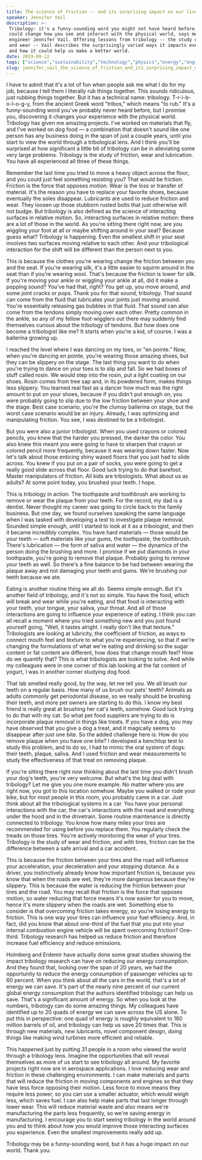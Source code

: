 ```yaml
---
title: The science of friction -- and its surprising impact on our lives
speaker: Jennifer Vail
description: >-
 Tribology: it's a funny-sounding word you might not have heard before, but it
 could change how you see and interact with the physical world, says mechanical
 engineer Jennifer Vail. Offering lessons from tribology -- the study of friction
 and wear -- Vail describes the surprisingly varied ways it impacts everyday life
 and how it could help us make a better world.
date: 2019-09-12
tags: ["science","sustainability","technology","physics","energy","engineering"]
slug: jennifer_vail_the_science_of_friction_and_its_surprising_impact_on_our_lives
---
```


I have to admit that it's a lot of fun when people ask me what I do for my job, because I
tell them I literally rub things together. This sounds ridiculous, just rubbing things
together. But it has a technical name: tribology. T-r-i-b-o-l-o-g-y, from the ancient Greek
word "tribos," which means "to rub." It's a funny-sounding word you've probably never
heard before, but I promise you, discovering it changes your experience with the physical
world. Tribology has given me amazing projects. I've worked on materials that fly, and
I've worked on dog food — a combination that doesn't sound like one person has any
business doing in the span of just a couple years, until you start to view the world
through a tribological lens. And I think you'll be surprised at how significant a little
bit of tribology can be in alleviating some very large problems. Tribology is the study of
friction, wear and lubrication. You have all experienced all three of these
things.

Remember the last time you tried to move a heavy object across the floor, and you could
just feel something resisting you? That would be friction. Friction is the force that
opposes motion. Wear is the loss or transfer of material. It's the reason you have to
replace your favorite shoes, because eventually the soles disappear. Lubricants are used
to reduce friction and wear. They loosen up those stubborn rusted bolts that just
otherwise will not budge. But tribology is also defined as the science of interacting
surfaces in relative motion. So, interacting surfaces in relative motion: there are a lot
of those in the world. As you're sitting there right now, are you wiggling your foot at
all or maybe shifting around in your seat? Because guess what? Tribology is happening.
Even the smallest shift in your seat involves two surfaces moving relative to each other.
And your tribological interaction for the shift will be different than the person next to
you.

This is because the clothes you're wearing change the friction between you and the seat.
If you're wearing silk, it's a little easier to squirm around in the seat than if you're
wearing wool. That's because the friction is lower for silk. If you're moving your ankle or
wiggling your ankle at all, did it make a popping sound? You've had that, right? You get
up, you move around, and some joint cracks or pops. Thank you for that sound, tribology.
That sound can come from the fluid that lubricates your joints just moving around. You're
essentially releasing gas bubbles in that fluid. That sound can also come from the tendons
simply moving over each other. Pretty common in the ankle, so any of my fellow
foot-wigglers out there may suddenly find themselves curious about the tribology of
tendons. But how does one become a tribologist like me? It starts when you're a kid, of
course. I was a ballerina growing up.

I reached the level where I was dancing on my toes, or "en pointe." Now, when you're
dancing en pointe, you're wearing those amazing shoes, but they can be slippery on the
stage. The last thing you want to do when you're trying to dance on your toes is to slip
and fall. So we had boxes of stuff called rosin. We would step into the rosin, put a light
coating on our shoes. Rosin comes from tree sap and, in its powdered form, makes things
less slippery. You learned real fast as a dancer how much was the right amount to put on
your shoes, because if you didn't put enough on, you were probably going to slip due to
the low friction between your shoe and the stage. Best case scenario, you're the clumsy
ballerina on stage, but the worst case scenario would be an injury. Already, I was
optimizing and manipulating friction. You see, I was destined to be a tribologist.

But you were also a junior tribologist. When you used crayons or colored pencils, you knew
that the harder you pressed, the darker the color. You also knew this meant you were going
to have to sharpen that crayon or colored pencil more frequently, because it was wearing
down faster. Now let's talk about those enticing shiny waxed floors that you just had to
slide across. You knew if you put on a pair of socks, you were going to get a really good
slide across that floor. Good luck trying to do that barefoot. Master manipulators of
friction. All kids are tribologists. What about us as adults? At some point today, you
brushed your teeth. I hope.

This is tribology in action. The toothpaste and toothbrush are working to remove or wear
the plaque from your teeth. For the record, my dad is a dentist. Never thought my career
was going to circle back to the family business. But one day, we found ourselves speaking
the same language when I was tasked with developing a test to investigate plaque removal.
Sounded simple enough, until I started to look at it as a tribologist, and then it became
incredibly complex. You have hard materials — those would be your teeth — soft materials
like your gums, the toothpaste, the toothbrush. There's lubrication — the form of saliva
and water — the dynamics of the person doing the brushing and more. I promise if we put
diamonds in your toothpaste, you're going to remove that plaque. Probably going to remove
your teeth as well. So there's a fine balance to be had between wearing the plaque away
and not damaging your teeth and gums. We're brushing our teeth because we
ate.

Eating is another routine thing we all do. Seems simple enough. But it's another field of
tribology, and it's not so simple. You have the food, which will break and wear while
you're eating, and that food is interacting with your teeth, your tongue, your saliva,
your throat. And all of those interactions are going to influence your experience of
eating. I think you can all recall a moment where you tried something new and you just
found yourself going, "Well, it tastes alright. I really don't like that texture."
Tribologists are looking at lubricity, the coefficient of friction, as ways to connect
mouth feel and texture to what you're experiencing, so that if we're changing the
formulations of what we're eating and drinking so the sugar content or fat content are
different, how does that change mouth feel? How do we quantify that? This is what
tribologists are looking to solve. And while my colleagues were in one corner of this lab
looking at the fat content of yogurt, I was in another corner studying dog
food.

That lab smelled really good, by the way, let me tell you. We all brush our teeth on a
regular basis. How many of us brush our pets' teeth? Animals as adults commonly get
periodontal disease, so we really should be brushing their teeth, and more pet owners are
starting to do this. I know my best friend is really great at brushing her cat's teeth,
somehow. Good luck trying to do that with my cat. So what pet food suppliers are trying to
do is incorporate plaque removal in things like treats. If you have a dog, you may have
observed that you give a dog a treat, and it magically seems to disappear after just one
bite. So the added challenge here is: How do you remove plaque when you have one bite? I
developed a benchtop test to study this problem, and to do so, I had to mimic the oral
system of dogs: their teeth, plaque, saliva. And I used friction and wear measurements to
study the effectiveness of that treat on removing plaque.

If you're sitting there right now thinking about the last time you didn't brush your dog's
teeth, you're very welcome. But what's the big deal with tribology? Let me give you one
more example. No matter where you are right now, you got to this location somehow. Maybe
you walked or rode your bike, but for most people in this room, you probably came in a
car. Just think about all the tribological systems in a car. You have your personal
interactions with the car, the car's interactions with the road and everything under the
hood and in the drivetrain. Some routine maintenance is directly connected to tribology.
You know how many miles your tires are recommended for using before you replace them. You
regularly check the treads on those tires. You're actively monitoring the wear of your
tires. Tribology is the study of wear and friction, and with tires, friction can be the
difference between a safe arrival and a car accident.

This is because the friction between your tires and the road will influence your
acceleration, your deceleration and your stopping distance. As a driver, you instinctively
already know how important friction is, because you know that when the roads are wet,
they're more dangerous because they're slippery. This is because the water is reducing the
friction between your tires and the road. You may recall that friction is the force that
opposes motion, so water reducing that force means it's now easier for you to move, hence
it's more slippery when the roads are wet. Something else to consider is that overcoming
friction takes energy, so you're losing energy to friction. This is one way your tires can
influence your fuel efficiency. And, in fact, did you know that about one-third of the
fuel that you put into your internal combustion engine vehicle will be spent overcoming
friction? One-third. Tribology research has helped us reduce friction and therefore
increase fuel efficiency and reduce emissions.

Holmberg and Erdemir have actually done some great studies showing the impact tribology
research can have on reducing our energy consumption. And they found that, looking over
the span of 20 years, we had the opportunity to reduce the energy consumption of passenger
vehicles up to 60 percent. When you think about all the cars in the world, that's a lot of
energy we can save. It's part of the nearly nine percent of our current global energy
consumption that the authors identified tribology can help us save. That's a significant
amount of energy. So when you look at the numbers, tribology can do some amazing things. My
colleagues have identified up to 20 quads of energy we can save across the US alone. To
put this in perspective: one quad of energy is roughly equivalent to 180 million barrels
of oil, and tribology can help us save 20 times that. This is through new materials, new
lubricants, novel component design, doing things like making wind turbines more efficient
and reliable.

This happened just by putting 31 people in a room who viewed the world through a tribology
lens. Imagine the opportunities that will reveal themselves as more of us start to see
tribology all around. My favorite projects right now are in aerospace applications. I love
reducing wear and friction in these challenging environments. I can make materials and
parts that will reduce the friction in moving components and engines so that they have
less force opposing their motion. Less force to move means they require less power, so you
can use a smaller actuator, which would weigh less, which saves fuel. I can also help make
parts that last longer through lower wear. This will reduce material waste and also means
we're manufacturing the parts less frequently, so we're saving energy in manufacturing. I
encourage you to start seeing tribology in the world around you and to think about how you
would improve those interacting surfaces you experience. Even the smallest improvements
really add up.

Tribology may be a funny-sounding word, but it has a huge impact on our world. Thank
you.

<!--
ad_duration=3.33
comment_count=9
event="TED@DuPont"
external_duration=0
external_start_time=0
has_talk_citation=0
intro_duration=11.82
is_subtitle_required="False"
is_talk_featured="True"
language="en"
language_swap="False"
native_language="en"
number_of_related_talks=5
number_of_speakers=1
number_of_subtitled_videos=14
number_of_tags=6
number_of_talk_download_languages=14
number_of_talk_more_resources=0
number_of_talk_recommendations=1
number_of_talks_take_actions=1
post_ad_duration=0.83
published_timestamp="2020-02-05 15:58:10"
recording_date="2019-09-12"
speaker_description="Tribologist"
speaker_is_published=1
speaker_name="Jennifer Vail"
talk_more_resources=[]
talk_name="The science of friction -- and its surprising impact on our lives"
talk_recommendations_blurb="More resources curated by Jennifer Vail"
talks_tags=["science","sustainability","technology","physics","energy","engineering"]
url_audio="https://download.ted.com/talks/JenniferVail_2019S.mp3?apikey=acme-roadrunner"
url_photo_speaker="https://pe.tedcdn.com/images/ted/9cac2c6944d4a14eee73045be377f19f91915718_254x191.jpg"
url_photo_talk="https://s3.amazonaws.com/talkstar-photos/uploads/551d986a-1a06-40fa-a413-159a72d52490/JenniferVail_2019S-embed.jpg"
url_webpage="https://www.ted.com/talks/jennifer_vail_the_science_of_friction_and_its_surprising_impact_on_our_lives"
video_type_name="TED Institute Talk"
-->